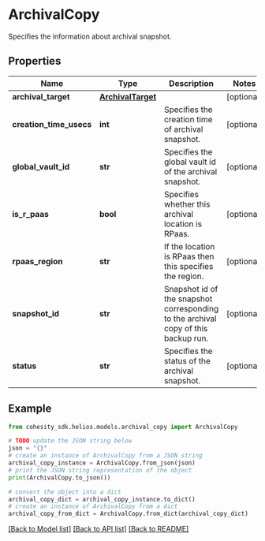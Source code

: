 # ArchivalCopy

Specifies the information about archival snapshot.

## Properties

Name | Type | Description | Notes
------------ | ------------- | ------------- | -------------
**archival_target** | [**ArchivalTarget**](ArchivalTarget.md) |  | [optional] 
**creation_time_usecs** | **int** | Specifies the creation time of archival snapshot. | [optional] 
**global_vault_id** | **str** | Specifies the global vault id of the archival snapshot. | [optional] 
**is_r_paas** | **bool** | Specifies whether this archival location is RPaas. | [optional] 
**rpaas_region** | **str** | If the location is RPaas then this specifies the region. | [optional] 
**snapshot_id** | **str** | Snapshot id of the snapshot corresponding to the archival copy of this backup run. | [optional] 
**status** | **str** | Specifies the status of the archival snapshot. | [optional] 

## Example

```python
from cohesity_sdk.helios.models.archival_copy import ArchivalCopy

# TODO update the JSON string below
json = "{}"
# create an instance of ArchivalCopy from a JSON string
archival_copy_instance = ArchivalCopy.from_json(json)
# print the JSON string representation of the object
print(ArchivalCopy.to_json())

# convert the object into a dict
archival_copy_dict = archival_copy_instance.to_dict()
# create an instance of ArchivalCopy from a dict
archival_copy_from_dict = ArchivalCopy.from_dict(archival_copy_dict)
```
[[Back to Model list]](../README.md#documentation-for-models) [[Back to API list]](../README.md#documentation-for-api-endpoints) [[Back to README]](../README.md)


